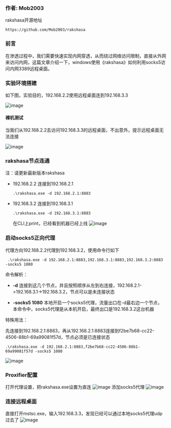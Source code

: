 
### 作者: Mob2003
rakshasa开源地址
```url
https://github.com/Mob2003/rakshasa
```

### 前言

在渗透过程中，我们需要快速实现内网穿透，从而绕过网络访问限制，直接从外网来访问内网，这篇文章介绍一下，windows使用《rakshasa》如何利用socks5访问内网3389远程桌面。




### 实验环境搭建

如下图，实验目的，192.168.2.2使用远程桌面连到192.168.3.3

![image](https://user-images.githubusercontent.com/128351726/228122343-2b9ac594-a11e-4a33-8982-db66f0ddeec0.png)

#### 裸机测试

当我们从192.168.2.2去访问192.168.3.3的远程桌面，不出意外，提示远程桌面无法连接

![image](https://user-images.githubusercontent.com/128351726/228122469-fd88383d-e3f2-4883-8df1-8eea1f06133a.png)

### rakshasa节点连通

注：请更新最新版本rakshasa

- 192.168.2.2 连接到192.168.2.1
  
  ```shell
  .\rakshasa.exe -d 192.168.2.1:8883
  ```
- 192.168.3.2 连接到192.168.3.1
  
  ```shell
  .\rakshasa.exe -d 192.168.3.1:8883
  ```
  
  在CLI上print，已经看到机器已经上线
  ![image](https://user-images.githubusercontent.com/128351726/228122549-12305b00-7617-40d9-a35e-af85424ea08b.png)



### 启动socks5正向代理

代理方向192.168.2.2代理到192.168.3.2，使用命令行如下

```shell
 .\rakshasa.exe -d 192.168.2.1:8883,192.168.3.1:8883,192.168.3.2:8883 -socks5 1080
```

命令解析：

- **-d** 连接到这几个节点，并且按照顺序从左到右连接，192.168.2.1->192.168.3.1->192.168.3.2，节点可以是未连接状态

- **-socks5 1080** 本地开启一个socks5代理，流量出口在-d最右边一个节点，本命令中，socks5代理是从本机开启，最终出口是192.168.3.2这台机器
  
  

特殊用法：

   先连接到192.168.2.1:8883，再从192.168.2.1:8883连接到f2be7b68-cc22-4506-88b1-69a99081f57d，节点必须是已连接状态

```shell
.\rakshasa.exe -d 192.168.2.1:8883,f2be7b68-cc22-4506-88b1-69a99081f57d -socks5 1080
```
![image](https://user-images.githubusercontent.com/128351726/228122782-a6a14cc8-5d08-461e-abb7-1d389727bf66.png)

### Proxifier配置
打开代理设置，把rakshasa.exe设置为直连
![image](https://user-images.githubusercontent.com/128351726/228122858-c0cf1840-5fb7-48bf-aedd-d8488cf7d192.png)
添加socks5代理
![image](https://user-images.githubusercontent.com/128351726/228122902-2dfc1c4b-a61c-4abb-bf32-58c4b65299a8.png)
### 连接远程桌面
直接打开mstsc.exe，输入192.168.3.3，发现已经可以通过本地socks5代理udp过去了
![image](https://user-images.githubusercontent.com/128351726/228123026-3ef1711e-afd2-4abb-b232-45473b6c6136.png)
